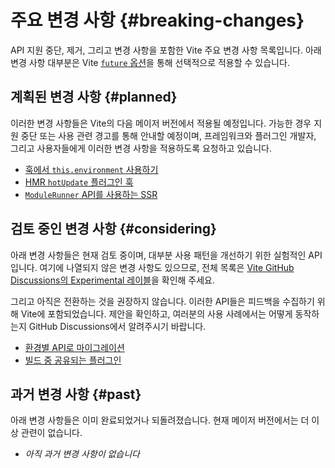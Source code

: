 # 주요 변경 사항 {#breaking-changes}

API 지원 중단, 제거, 그리고 변경 사항을 포함한 Vite 주요 변경 사항 목록입니다. 아래 변경 사항 대부분은 Vite [`future` 옵션](/config/shared-options.html#future)을 통해 선택적으로 적용할 수 있습니다.

## 계획된 변경 사항 {#planned}

이러한 변경 사항들은 Vite의 다음 메이저 버전에서 적용될 예정입니다. 가능한 경우 지원 중단 또는 사용 관련 경고를 통해 안내할 예정이며, 프레임워크와 플러그인 개발자, 그리고 사용자들에게 이러한 변경 사항을 적용하도록 요청하고 있습니다.

- [훅에서 `this.environment` 사용하기](/changes/this-environment-in-hooks)
- [HMR `hotUpdate` 플러그인 훅](/changes/hotupdate-hook)
- [`ModuleRunner` API를 사용하는 SSR](/changes/ssr-using-modulerunner)

## 검토 중인 변경 사항 {#considering}

아래 변경 사항들은 현재 검토 중이며, 대부분 사용 패턴을 개선하기 위한 실험적인 API입니다. 여기에 나열되지 않은 변경 사항도 있으므로, 전체 목록은 [Vite GitHub Discussions의 Experimental 레이블](https://github.com/vitejs/vite/discussions/categories/feedback?discussions_q=label%3Aexperimental+category%3AFeedback)을 확인해 주세요.

그리고 아직은 전환하는 것을 권장하지 않습니다. 이러한 API들은 피드백을 수집하기 위해 Vite에 포함되었습니다. 제안을 확인하고, 여러분의 사용 사례에서는 어떻게 동작하는지 GitHub Discussions에서 알려주시기 바랍니다.

- [환경별 API로 마이그레이션](/changes/per-environment-apis)
- [빌드 중 공유되는 플러그인](/changes/shared-plugins-during-build)

## 과거 변경 사항 {#past}

아래 변경 사항들은 이미 완료되었거나 되돌려졌습니다. 현재 메이저 버전에서는 더 이상 관련이 없습니다.

- _아직 과거 변경 사항이 없습니다_